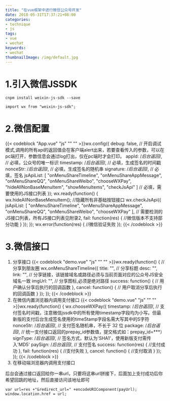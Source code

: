 ```yaml
---
title: "在vue框架中进行微信公众号开发"
date: 2018-05-31T17:37:21+08:00
categories:
- technique
- js
tags:
- vue
- wechat
keywords:
- wechat
thumbnailImage: /img/default.jpg
---
```


<!--more-->

<!-- toc -->

# 1.引入微信JSSDK
    cnpm install weixin-js-sdk --save

    import wx from "weixin-js-sdk";
# 2.微信配置
{{< codeblock "App.vue" "js" "" "" >}}wx.config({
    debug: false, // 开启调试模式,调用的所有api的返回值会在客户端alert出来，若要查看传入的参数，可以在pc端打开，参数信息会通过log打出，仅在pc端时才会打印。
    appId: /*后台返回*/, // 必填，公众号的唯一标识
    timestamp: /*后台返回*/, // 必填，生成签名的时间戳
    nonceStr: /*后台返回*/, // 必填，生成签名的随机串
    signature: /*后台返回*/, // 必填，签名
    jsApiList: [
        "onMenuShareTimeline",
        "onMenuShareAppMessage",
        "onMenuShareQQ",
        "onMenuShareWeibo",
        "chooseWXPay",
        "hideAllNonBaseMenuItem",
        "showMenuItems",
        "checkJsApi"
    ] // 必填，需要使用的JS接口列表
});
wx.ready(function() {
    wx.hideAllNonBaseMenuItem(); //隐藏所有非基础按钮接口
    wx.checkJsApi({
        jsApiList: [
        "onMenuShareTimeline",
        "onMenuShareAppMessage",
        "onMenuShareQQ",
        "onMenuShareWeibo",
        "chooseWXPay"
        ], // 需要检测的JS接口列表，所有JS接口列表见附录2,
        fail: function(res) {
            //微信版本不支持部分功能
        }
    });
});
wx.error(function(res) {
    //微信验证失败
});
{{< /codeblock >}}
# 3.微信接口
1. 分享接口
{{< codeblock "demo.vue" "js" "" "" >}}wx.ready(function() {
    //分享到朋友圈
    wx.onMenuShareTimeline({
        title: "", // 分享标题
        desc: "",
        link: "", // 分享链接，该链接域名或路径必须与当前页面对应的公众号JS安全域名一致
        imgUrl: "", // 分享图标,必须是绝对路径
        success: function() {
            // 用户确认分享后执行的回调函数
        },
        cancel: function() {
            // 用户取消分享后执行的回调函数
        }
    });
});
{{< /codeblock >}}
2. 在微信内置浏览器内调用支付接口
{{< codeblock "demo.vue" "js" "" "" >}}wx.ready(function() {
    wx.chooseWXPay({
        timestamp: /*后台返回*/, // 支付签名时间戳，注意微信jssdk中的所有使用timestamp字段均为小写。但最新版的支付后台生成签名使用的timeStamp字段名需大写其中的S字符
        nonceStr: /*后台返回*/, // 支付签名随机串，不长于 32 位
        package: /*后台返回*/, // 统一支付接口返回的prepay_id参数值，提交格式如：prepay_id=\*\*\*）
        signType: /*后台返回*/, // 签名方式，默认为'SHA1'，使用新版支付需传入'MD5'
        paySign: /*后台返回*/, // 支付签名
        success: function(res) {
        //支付成功
        },
        fail: function(res) {
        //支付失败
        },
        cancel: function() {
        //支付取消
        }
    });
});
{{< /codeblock >}}
3. 在移动端浏览器内调用支付接口  

  后台会通过接口返回给你一串url，只要将这串url拼接下，后面加上支付成功后你希望回跳的地址，然后直接访问该地址即可  

    var url=res +"&redirect_url=" +encodeURIComponent(payUrl);
    window.location.href = url;   
    